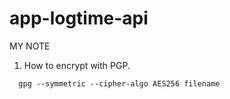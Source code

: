# app-logtime-api

MY NOTE

1. How to encrypt with PGP.

```
  gpg --symmetric --cipher-algo AES256 filename
```
